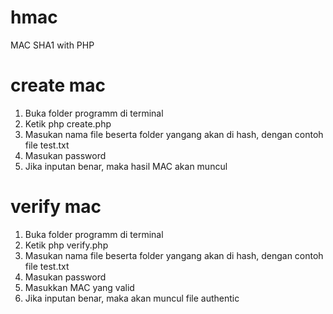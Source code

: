 # hmac

MAC SHA1 with PHP

# create mac

1. Buka folder programm di terminal
2. Ketik php create.php
3. Masukan nama file beserta folder yangang akan di hash, dengan contoh file test.txt
4. Masukan password
5. Jika inputan benar, maka hasil MAC akan muncul

# verify mac

1. Buka folder programm di terminal
2. Ketik php verify.php
3. Masukan nama file beserta folder yangang akan di hash, dengan contoh file test.txt
4. Masukan password
5. Masukkan MAC yang valid 
6. Jika inputan benar, maka akan muncul file authentic
